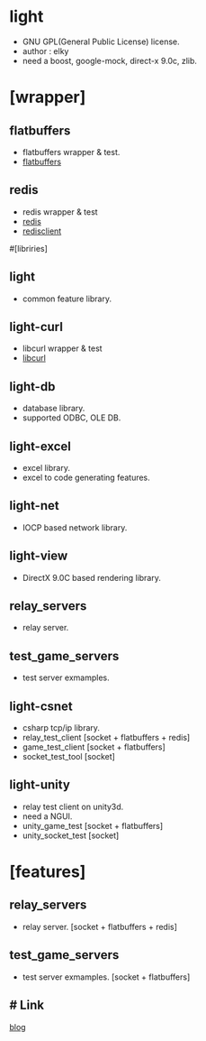 # light
- GNU GPL(General Public License) license.
- author : elky
- need a boost, google-mock, direct-x 9.0c, zlib.

# [wrapper]
## flatbuffers
* flatbuffers wrapper & test.
* [flatbuffers](https://google.github.io/flatbuffers/)

## redis
* redis wrapper & test
* [redis](http://redis.io/)
* [redisclient](https://github.com/nekipelov/redisclient)

#[libriries]
## light
* common feature library.

## light-curl
* libcurl wrapper & test
* [libcurl](https://curl.haxx.se/latest.cgi?curl=win32-devel-msvc)

## light-db
* database library.
* supported ODBC, OLE DB.

## light-excel
* excel library.
* excel to code generating features.

## light-net
* IOCP based network library.

## light-view
* DirectX 9.0C based rendering library.

## relay_servers
* relay server.

## test_game_servers
* test server exmamples.

## light-csnet
* csharp tcp/ip library.
* relay_test_client [socket + flatbuffers + redis]
* game_test_client [socket + flatbuffers]
* socket_test_tool [socket]

## light-unity
* relay test client on unity3d.
* need a NGUI.
* unity_game_test [socket + flatbuffers]
* unity_socket_test [socket]

# [features]
## relay_servers
* relay server. [socket + flatbuffers + redis]

## test_game_servers
* test server exmamples. [socket + flatbuffers]
 
## # Link
[blog](http://elky84.github,io)